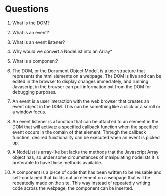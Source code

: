 # Questions

1. What is the DOM?
2. What is an event?
3. What is an event listener?
4. Why would we convert a NodeList into an Array?
5. What is a component? 


1. The DOM, or the Document Object Model, is a tree structure that represents the html elements on a webpage. The DOM is live and can be edited in the browser to display changes immediately, and running Javascript in the browser can pull information out from the DOM for debugging purposes.
2. An event is a user interaction with the web browser that creates an event object in the DOM. This can be something like a click or a scroll or a window focus. 
3. An event listener is a function that can be attached to an element in the DOM that will activate a specified callback function when the specified event occurs in the domain of that element. Through the callback function, desired functionality can be executed when an event is picked up. 
4. A NodeList is array-like but lacks the methods that the Javascript Array object has, so under some circumstances of manipulating nodelists it is preferable to have those methods available. 
5. A component is a piece of code that has been written to be reusable and self-contained that builds out an element on a webpage that will be repeatedly made on the site. This way instead of repeatedly writing code across the webpage, the component can be inserted. 